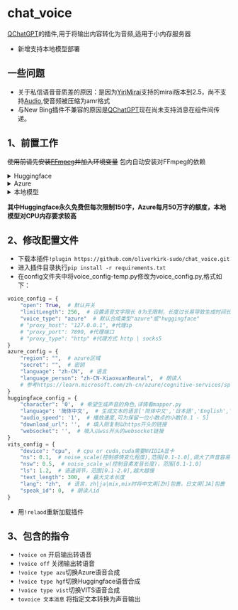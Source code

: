 # chat_voice
[QChatGPT](https://github.com/RockChinQ/QChatGPT)的插件,用于将输出内容转化为音频,适用于小内存服务器
- 新增支持本地模型部署
## 一些问题
- 关于私信语音音质差的原因：是因为[YiriMirai](https://github.com/YiriMiraiProject/YiriMirai)支持的mirai版本到2.5，尚不支持[Audio](https://github.com/mamoe/mirai/blob/dev/docs/Messages.md#%E6%B6%88%E6%81%AF%E5%85%83%E7%B4%A0),使音频被压缩为amr格式
- 与New Bing插件不兼容的原因是[QChatGPT](https://github.com/RockChinQ/QChatGPT)现在尚未支持消息在组件间传递。

## 1、前置工作
~~使用前请先安装[FFmpeg](https://www.ffmpeg.org/download.html)并加入环境变量~~
包内自动安装对FFmpeg的依赖
<details>
<summary>Huggingface</summary>
    
- 首先注册一个[Huggingface](https://huggingface.co/)的账户
- 在[Plachta](https://huggingface.co/spaces/Plachta/VITS-Umamusume-voice-synthesizer)仓库右上角三点选择(Duplicate this Space)复制空间（选择公有库Public,私有库会导致连不上）
- 等待空间创建完毕
- 打开开发者工具(F12)，在工具栏中选择网络，并随便生成一个音频
- 观察网络控制台有一个join包，点击后会出现的websocket链接（以wss开头），复制下来
- 将生成的音频点击播放一下
- 观察网络控制台有一个wav文件，将链接复制下来，并去掉file=后面的参数，例如:`/tmp/tmp44z9i9_p/tmp82dtww6.wav`，留下的链接形式应该是这样的：
`https://plachta-vits-umamusume-voice-synthesizer.hf.space/file=`
    
</details>

<details>
<summary>Azure</summary>
    
- 首先在[Azure](https://azure.microsoft.com/zh-cn/)注册账号
- 创建[语音服务](https://portal.azure.com/#view/Microsoft_Azure_Marketplace/GalleryItemDetailsBladeNopdl/id/Microsoft.CognitiveServicesSpeechServices)
- 在面板中找到密钥与区域填入配置文件
    
</details>

<details>
<summary>本地模型</summary>
    
- 代码参考自[vits-uma-genshin-honkai](https://huggingface.co/spaces/ikechan8370/vits-uma-genshin-honkai)
- 模型依赖编译环境，请提前安装cmake（非pip安装），Ubuntu/Debian执行 `sudo apt-get install build-essential`,Centos执行`sudo yum groupinstall "Development Tools"`
- 由于默认不使用本地模型，且依赖较多，要使用请到vits文件夹下执行`pip install -r requirements.txt`
- 由于编译环境造成的错误请自行百度
- 将模型(G_latest.pth)与配置文件(config.json)放入model文件夹中,在Releases中下载测试模型model.zip，解压并将两个文件放在model文件夹中，由于只包含纳西妲一个角色，所以请不要更改`speak_id`
- config.json应与模型对应，不可使用其他模型config
- config.json仅支持moegoe内容格式的config文件，具体参考[MoeGoe](https://github.com/CjangCjengh/MoeGoe)
- 未来会支持角色实时切换与角色预览，以及其他参数调节
- 未来会支持[vits-uma-genshin-honkai](https://huggingface.co/spaces/ikechan8370/vits-uma-genshin-honkai)以及提供修改方法[songwy/vits](https://huggingface.co/spaces/songwy/vits)

</details>

<strong>其中Huggingface永久免费但每次限制150字，Azure每月50万字的额度，本地模型对CPU内存要求较高</strong>

## 2、修改配置文件
- 下载本插件`!plugin https://github.com/oliverkirk-sudo/chat_voice.git`
- 进入插件目录执行`pip install -r requirements.txt`
- 在config文件夹中将voice_config-temp.py修改为voice_config.py,格式如下：
```python
voice_config = {
    "open": True,  # 默认开关
    "limitLength": 256,  # 设置语音文字限长 0为无限制，长度过长易导致生成时间长
    "voice_type": "azure"  # 默认合成类型"azure"或"huggingface"
    # "proxy_host": "127.0.0.1", #代理ip
    # "proxy_port": 7890, #代理端口
    # "proxy_type": "http" #代理方式 http | socks5
}
azure_config = {
    "region": "",  # azure区域
    "secret": "",  # 密钥
    "language": "zh-CN",  # 语言
    "language_person": "zh-CN-XiaoxuanNeural",  # 朗读人
    # 参考https://learn.microsoft.com/zh-cn/azure/cognitive-services/speech-service/language-support?tabs=tts#prebuilt-neural-voices
}
huggingface_config = {
    "character": '0',  # 希望生成声音的角色,详情看mapper.py
    "language": '简体中文',  # 生成文本的语言['简体中文','日本語','English','Mix']
    "audio_speed": '1',  # 播放速度,可为保留一位小数点的小数[0.1 - 5]
    "download_url": '',  # 填入刚复制以https开头的链接
    "websocket": '',  # 填入以wss开头的websocket链接
}
vits_config = {
    "device": "cpu",  # cpu or cuda,cuda需要NVIDIA显卡
    "ns": 0.1,  # noise_scale(控制感情变化程度),范围[0.1-1.0],调大了声音容易怪，除非模型好
    "nsw": 0.5,  # noise_scale_w(控制音素发音长度)，范围[0.1-1.0]
    "ls": 1.2,  # 语速调节，范围[0.1-2.0],越大越慢
    "text_length": 300,  # 最大文本长度
    "lang": "zh",  # 语言，zh|ja|mix,mix时将中文用[ZH]包裹，日文用[JA]包裹
    "speak_id": 0,  # 朗读人id
}
```
- 用`!relaod`重新加载插件
## 3、包含的指令
- `!voice on` 开启输出转语音
- `!voice off` 关闭输出转语音
- `!voice type azu`切换Azure语音合成
- `!voice type hgf`切换Huggingface语音合成
- `!voice type vist`切换VITS语音合成
- `tovoice 文本消息` 将指定文本转换为声音输出
